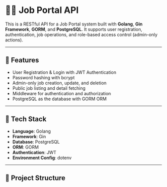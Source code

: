# 🧑‍💼 Job Portal API

This is a RESTful API for a Job Portal system built with **Golang**, **Gin Framework**, **GORM**, and **PostgreSQL**. It supports user registration, authentication, job operations, and role-based access control (admin-only actions).

---

## 🚀 Features

- User Registration & Login with JWT Authentication
- Password hashing with bcrypt
- Admin-only job creation, update, and deletion
- Public job listing and detail fetching
- Middleware for authentication and authorization
- PostgreSQL as the database with GORM ORM

---

## 🧱 Tech Stack

- **Language**: Golang
- **Framework**: Gin
- **Database**: PostgreSQL
- **ORM**: GORM
- **Authentication**: JWT
- **Environment Config**: dotenv

---

## 📁 Project Structure

